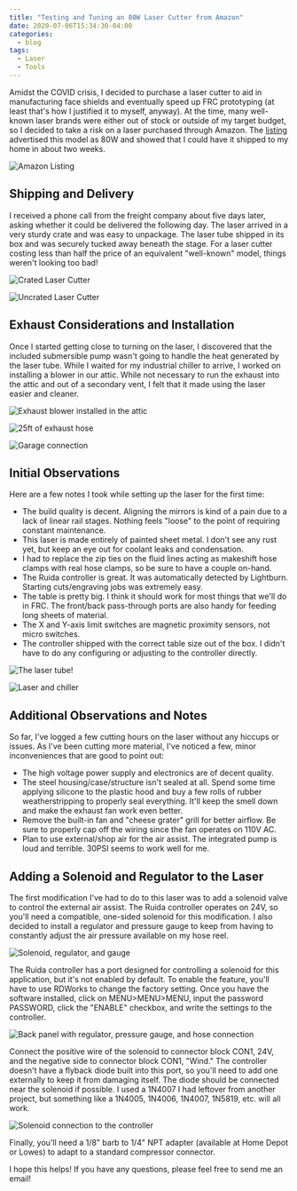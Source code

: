 ```yaml
---
title: "Testing and Tuning an 80W Laser Cutter from Amazon"
date: 2020-07-06T15:34:30-04:00
categories:
  - blog
tags:
  - Laser
  - Tools
---
```


Amidst the COVID crisis, I decided to purchase a laser cutter to aid in manufacturing face shields and eventually speed up FRC prototyping (at least that's how I justified it to myself, anyway). At the time, many well-known laser brands were either out of stock or outside of my target budget, so I decided to take a risk on a laser purchased through Amazon. The [listing](https://www.amazon.com/Orion-Motor-Tech-Engraving-Compatible/dp/B088FPQ8GT) advertised this model as 80W and showed that I could have it shipped to my home in about two weeks.

![Amazon Listing](assets/images/laser-cutter-tweaks-review/laser_amazon.PNG)

## Shipping and Delivery

 I received a phone call from the freight company about five days later, asking whether it could be delivered the following day. The laser arrived in a very sturdy crate and was easy to unpackage. The laser tube shipped in its box and was securely tucked away beneath the stage. For a laser cutter costing less than half the price of an equivalent "well-known" model, things weren't looking too bad!

![Crated Laser Cutter](assets/images/laser-cutter-tweaks-review/IMG_4603.jpg)

![Uncrated Laser Cutter](assets/images/laser-cutter-tweaks-review/IMG_4607.jpg)

## Exhaust Considerations and Installation

Once I started getting close to turning on the laser, I discovered that the included submersible pump wasn't going to handle the heat generated by the laser tube. While I waited for my industrial chiller to arrive, I worked on installing a blower in our attic. While not necessary to run the exhaust into the attic and out of a secondary vent, I felt that it made using the laser easier and cleaner. 

![Exhaust blower installed in the attic](assets/images/laser-cutter-tweaks-review/IMG_4714.jpg)

![25ft of exhaust hose](assets/images/laser-cutter-tweaks-review/IMG_4715.jpg)

![Garage connection](assets/images/laser-cutter-tweaks-review/IMG_4718.jpg)

## Initial Observations

Here are a few notes I took while setting up the laser for the first time:

- The build quality is decent. Aligning the mirrors is kind of a pain due to a lack of linear rail stages. Nothing feels "loose" to the point of requiring constant maintenance.
- This laser is made entirely of painted sheet metal. I don't see any rust yet, but keep an eye out for coolant leaks and condensation.
- I had to replace the zip ties on the fluid lines acting as makeshift hose clamps with real hose clamps, so be sure to have a couple on-hand.
- The Ruida controller is great. It was automatically detected by Lightburn. Starting cuts/engraving jobs was extremely easy.
- The table is pretty big. I think it should work for most things that we'll do in FRC. The front/back pass-through ports are also handy for feeding long sheets of material.
- The X and Y-axis limit switches are magnetic proximity sensors, not micro switches.
- The controller shipped with the correct table size out of the box. I didn't have to do any configuring or adjusting to the controller directly.

![The laser tube!](assets/images/laser-cutter-tweaks-review/IMG_4717.jpg)

![Laser and chiller](assets/images/laser-cutter-tweaks-review/IMG_4744.jpg)

## Additional Observations and Notes

So far, I've logged a few cutting hours on the laser without any hiccups or issues. As I've been cutting more material, I've noticed a few, minor inconveniences that are good to point out:

- The high voltage power supply and electronics are of decent quality.
- The steel housing/case/structure isn't sealed at all. Spend some time applying silicone to the plastic hood and buy a few rolls of rubber weatherstripping to properly seal everything. It'll keep the smell down and make the exhaust fan work even better.
- Remove the built-in fan and "cheese grater" grill for better airflow. Be sure to properly cap off the wiring since the fan operates on 110V AC.
- Plan to use external/shop air for the air assist. The integrated pump is loud and terrible. 30PSI seems to work well for me.

## Adding a Solenoid and Regulator to the Laser

The first modification I've had to do to this laser was to add a solenoid valve to control the external air assist. The Ruida controller operates on 24V, so you'll need a compatible, one-sided solenoid for this modification. I also decided to install a regulator and pressure gauge to keep from having to constantly adjust the air pressure available on my hose reel. 

![Solenoid, regulator, and gauge](assets/images/laser-cutter-tweaks-review/IMG_4921.jpg)

The Ruida controller has a port designed for controlling a solenoid for this application, but it's not enabled by default. To enable the feature, you'll have to use RDWorks to change the factory setting. Once you have the software installed, click on MENU>MENU>MENU, input the password PASSWORD, click the "ENABLE" checkbox, and write the settings to the controller. 

![Back panel with regulator, pressure gauge, and hose connection](assets/images/laser-cutter-tweaks-review/IMG_4924.jpg)

Connect the positive wire of the solenoid to connector block CON1, 24V, and the negative side to connector block CON1, "Wind." The controller doesn't have a flyback diode built into this port, so you'll need to add one externally to keep it from damaging itself. The diode should be connected near the solenoid if possible. I used a 1N4007 I had leftover from another project, but something like a 1N4005, 1N4006, 1N4007, 1N5819, etc. will all work. 

![Solenoid connection to the controller](assets/images/laser-cutter-tweaks-review/IMG_4926.jpg)

Finally, you'll need a 1/8" barb to 1/4" NPT adapter (available at Home Depot or Lowes) to adapt to a standard compressor connector. 



I hope this helps! If you have any questions, please feel free to send me an email!